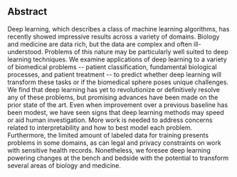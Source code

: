 ## Abstract

Deep learning, which describes a class of machine learning algorithms, has recently showed
impressive results across a variety of domains. Biology and medicine are data rich, but the data are
complex and often ill-understood.
Problems of this nature may be particularly well suited to deep learning techniques.
We examine
applications of deep learning to a variety of biomedical problems --
patient classification, fundamental biological processes, and patient treatment -- to
predict whether deep learning will transform these tasks or if the biomedical sphere
poses unique challenges. We find that deep learning has yet to revolutionize or
definitively resolve any of these problems, but promising
advances have been made on the prior state of the art. Even when improvement
over a previous baseline has been modest, we have seen signs that deep learning methods may
speed or aid human investigation. More work is needed to address concerns
related to interpretability and how to best model each problem. Furthermore,
the limited amount of labeled data for training presents problems in some
domains, as can legal and privacy constraints on work with
sensitive health records. Nonetheless, we foresee deep learning powering changes
at the bench and bedside
with the potential to transform several areas of biology and medicine.
